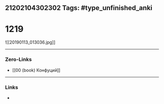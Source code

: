 21202104302302
Tags: #type_unfinished_anki
---
# 1219

![[20190113_013036.jpg]]

---
### Zero-Links
- [[00 (book) Конфуций]]
---
### Links
-